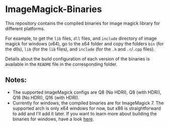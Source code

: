 # ImageMagick-Binaries

This repository contains the compiled binaries for image magick library for different platforms.

For example, to get the `lib` files, `dll` files, and `include` directory of image magick for windows (x64), go to the x64 folder and copy the folders `bin` (for the dlls), `lib` (for the `lib` files), and `include` (for the `.h` and `.c`/`.cpp` files).

Details about the build configuration of each version of the binaries is available in the `README` file in the corresponding folder.

## Notes:
- The supported ImageMagick configs are Q8 (No HDRI), Q8 (with HDRI), Q16 (No HDRI), Q16 (with HDRI).
- Currently for windows, the compiled binaries are for ImageMagick 7. The supported arch is only x64 windows for now, but x86 is straightforward to add and I'll add it later. If you want to learn more about building the binaries for windows, have a look [here](https://github.com/ImageMagick/ImageMagick-Windows).

